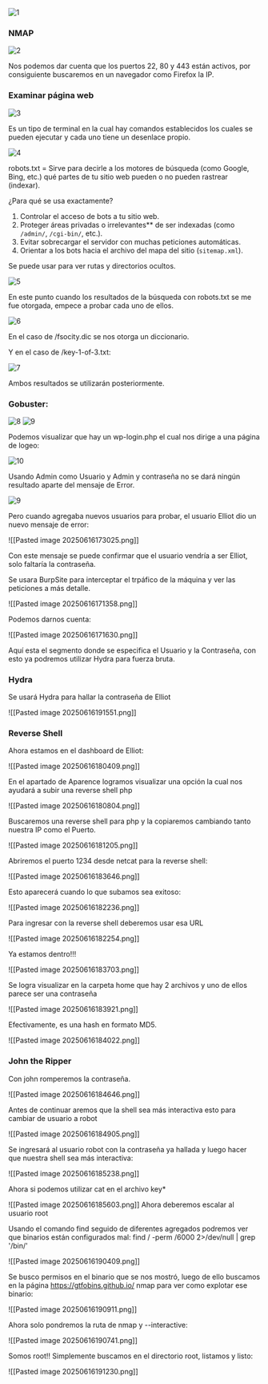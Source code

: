 ![1](./Pasted%20image%2020250616160151.png)

### NMAP

![2](./Pasted%20image%2020250616162920.png)

Nos podemos dar cuenta que los puertos 22, 80 y 443 están activos, por consiguiente buscaremos en un navegador como Firefox la IP.

### Examinar página web

![3](./Pasted%20image%2020250616164356.png)

Es un tipo de terminal en la cual hay comandos establecidos los cuales se pueden ejecutar y cada uno tiene un desenlace propio.

![4](./Pasted%20image%2020250616163552.png)

robots.txt = Sirve para decirle a los motores de búsqueda (como Google, Bing, etc.) qué partes de tu sitio web pueden o no pueden rastrear (indexar).

¿Para qué se usa exactamente?

1. Controlar el acceso de bots a tu sitio web.
2. Proteger áreas privadas o irrelevantes** de ser indexadas (como `/admin/`, `/cgi-bin/`, etc.).
3. Evitar sobrecargar el servidor con muchas peticiones automáticas.
4. Orientar a los bots hacia el archivo del mapa del sitio (`sitemap.xml`).

Se puede usar para ver rutas y directorios ocultos.

![5](./Pasted%20image%2020250616164356.png)

En este punto cuando los resultados de la búsqueda con robots.txt se me fue otorgada, empece a probar cada uno de ellos.

![6](./Pasted%20image%2020250616172641.png)

En el caso de /fsocity.dic se nos otorga un diccionario.

Y en el caso de /key-1-of-3.txt:

![7](./Pasted%20image%2020250616172823.png)

Ambos resultados se utilizarán posteriormente.
### Gobuster:

![8](./images/Pasted%20image%2020250616164716.png) 
![9](./images/Pasted%20image%2020250616164613.png)

Podemos visualizar que hay un wp-login.php el cual nos dirige a una página de logeo:

![10](./Pasted%20image%2020250616164803.png)

Usando Admin como Usuario y Admin y contraseña no se dará ningún resultado aparte del mensaje de Error.

![9](./Pasted%20image%2020250616172158.png)

Pero cuando agregaba nuevos usuarios para probar, el usuario Elliot dio un nuevo mensaje de error:

![[Pasted image 20250616173025.png]]

Con este mensaje se puede confirmar que el usuario vendría a ser Elliot, solo faltaría la contraseña.

Se usara BurpSite para interceptar el trpáfico de la máquina y ver las peticiones a más detalle.

![[Pasted image 20250616171358.png]]

Podemos darnos cuenta:

![[Pasted image 20250616171630.png]]

Aquí esta el segmento donde se especifica el Usuario y la Contraseña, con esto ya podremos utilizar Hydra para fuerza bruta.

### Hydra

Se usará Hydra para hallar la contraseña de Elliot

![[Pasted image 20250616191551.png]]

### Reverse Shell

Ahora estamos en el dashboard de Elliot:

![[Pasted image 20250616180409.png]]
 
 En el apartado de Aparence logramos visualizar una opción la cual nos ayudará a subir una reverse shell php
 
![[Pasted image 20250616180804.png]]

Buscaremos una reverse shell para php y la copiaremos cambiando tanto nuestra IP como el Puerto.

![[Pasted image 20250616181205.png]]

Abriremos el puerto 1234 desde netcat para la reverse shell:

![[Pasted image 20250616183646.png]]

Esto aparecerá cuando lo que subamos sea exitoso:

![[Pasted image 20250616182236.png]]

Para ingresar con la reverse shell deberemos usar esa URL 

![[Pasted image 20250616182254.png]]

Ya estamos dentro!!!

![[Pasted image 20250616183703.png]]

Se logra visualizar en la carpeta home que hay 2 archivos y uno de ellos parece ser una contraseña

![[Pasted image 20250616183921.png]]

Efectivamente, es una hash en formato MD5.

![[Pasted image 20250616184022.png]]

### John the Ripper

Con john romperemos la contraseña.

![[Pasted image 20250616184646.png]]

Antes de continuar aremos que la shell sea más interactiva esto para cambiar de usuario a robot

![[Pasted image 20250616184905.png]]

Se ingresará al usuario robot con la contraseña ya hallada y luego hacer que nuestra shell sea más interactiva:

![[Pasted image 20250616185238.png]]

Ahora si podemos utilizar cat en el archivo key*

![[Pasted image 20250616185603.png]]
Ahora deberemos escalar al usuario root

Usando el comando find seguido de diferentes agregados podremos ver que binarios están configurados mal: find / -perm /6000 2>/dev/null | grep '/bin/'

![[Pasted image 20250616190409.png]]

Se busco permisos en el binario que se nos mostró, luego de ello buscamos en la página https://gtfobins.github.io/ nmap para ver como explotar ese binario:

![[Pasted image 20250616190911.png]]

Ahora solo pondremos la ruta de nmap y --interactive:

![[Pasted image 20250616190741.png]]

Somos root!!
Simplemente buscamos en el directorio root, listamos y listo:

![[Pasted image 20250616191230.png]]
